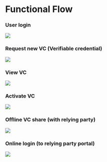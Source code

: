 # Functional Flow

### User login

![](_images/user_login.png)

### Request new VC (Verifiable credential)

![](_images/generate_vc.png)

### View VC

![](_images/view_vc.png)

### Activate VC

![](_images/activate_vc.png)

### Offline VC share (with relying party)

![](_images/vc_share.png)

### Online login (to relying party portal)
![](_images/onlineloginactivity.png)